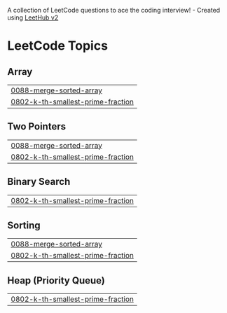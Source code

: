 A collection of LeetCode questions to ace the coding interview! - Created using [LeetHub v2](https://github.com/arunbhardwaj/LeetHub-2.0)
<!---LeetCode Topics Start-->
# LeetCode Topics
## Array
|  |
| ------- |
| [0088-merge-sorted-array](https://github.com/ChaNyeok1225/leetcode/tree/master/0088-merge-sorted-array) |
| [0802-k-th-smallest-prime-fraction](https://github.com/ChaNyeok1225/leetcode/tree/master/0802-k-th-smallest-prime-fraction) |
## Two Pointers
|  |
| ------- |
| [0088-merge-sorted-array](https://github.com/ChaNyeok1225/leetcode/tree/master/0088-merge-sorted-array) |
| [0802-k-th-smallest-prime-fraction](https://github.com/ChaNyeok1225/leetcode/tree/master/0802-k-th-smallest-prime-fraction) |
## Binary Search
|  |
| ------- |
| [0802-k-th-smallest-prime-fraction](https://github.com/ChaNyeok1225/leetcode/tree/master/0802-k-th-smallest-prime-fraction) |
## Sorting
|  |
| ------- |
| [0088-merge-sorted-array](https://github.com/ChaNyeok1225/leetcode/tree/master/0088-merge-sorted-array) |
| [0802-k-th-smallest-prime-fraction](https://github.com/ChaNyeok1225/leetcode/tree/master/0802-k-th-smallest-prime-fraction) |
## Heap (Priority Queue)
|  |
| ------- |
| [0802-k-th-smallest-prime-fraction](https://github.com/ChaNyeok1225/leetcode/tree/master/0802-k-th-smallest-prime-fraction) |
<!---LeetCode Topics End-->